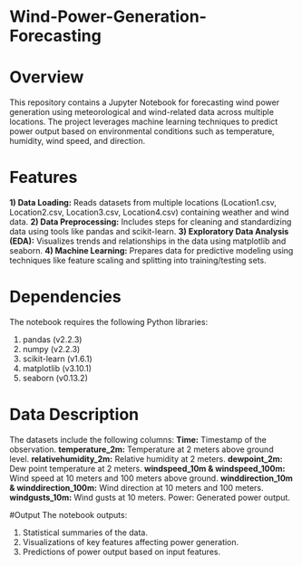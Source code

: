 # Wind-Power-Generation-Forecasting

# Overview

This repository contains a Jupyter Notebook for forecasting wind power generation using meteorological and wind-related data across multiple locations. The project leverages machine learning techniques to predict power output based on environmental conditions such as temperature, humidity, wind speed, and direction.

# Features

<b>1) Data Loading:</b> Reads datasets from multiple locations (Location1.csv, Location2.csv, Location3.csv, Location4.csv) containing weather and wind data.
<b>2) Data Preprocessing:</b> Includes steps for cleaning and standardizing data using tools like pandas and scikit-learn.
<b>3) Exploratory Data Analysis (EDA):</b> Visualizes trends and relationships in the data using matplotlib and seaborn.
<b>4) Machine Learning:</b> Prepares data for predictive modeling using techniques like feature scaling and splitting into training/testing sets.

# Dependencies

The notebook requires the following Python libraries:
1) pandas (v2.2.3)
2) numpy (v2.2.3)
3) scikit-learn (v1.6.1)
4) matplotlib (v3.10.1)
5) seaborn (v0.13.2)

# Data Description

The datasets include the following columns:
<b>Time:</b> Timestamp of the observation.
<b>temperature_2m:</b> Temperature at 2 meters above ground level.
<b>relativehumidity_2m:</b> Relative humidity at 2 meters.
<b>dewpoint_2m:</b> Dew point temperature at 2 meters.
<b>windspeed_10m & windspeed_100m:</b> Wind speed at 10 meters and 100 meters above ground.
<b>winddirection_10m & winddirection_100m:</b> Wind direction at 10 meters and 100 meters.
<b>windgusts_10m:</b> Wind gusts at 10 meters.
Power: Generated power output.

#Output
The notebook outputs:
1) Statistical summaries of the data.
2) Visualizations of key features affecting power generation.
3) Predictions of power output based on input features.
